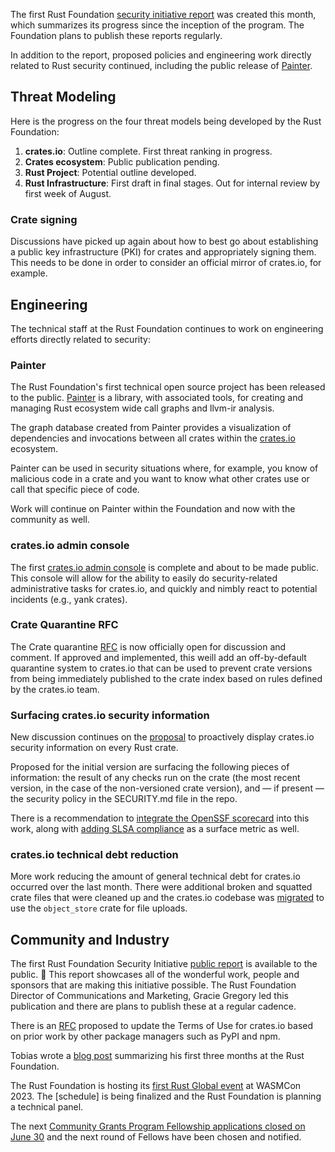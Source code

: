 The first Rust Foundation [security initiative report](https://foundation.rust-lang.org/news/new-rust-foundation-report-details-security-initiative-progress/) was created this month, which summarizes its progress since the inception of the program. The Foundation plans to publish these reports regularly.

In addition to the report, proposed policies and engineering work directly related to Rust security continued, including the public release of [Painter](https://github.com/rustfoundation/painter/).

## Threat Modeling

Here is the progress on the four threat models being developed by the Rust Foundation:

1. **crates.io**: Outline complete. First threat ranking in progress.
2. **Crates ecosystem**: Public publication pending.
3. **Rust Project**: Potential outline developed.
4. **Rust Infrastructure**: First draft in final stages. Out for internal review by first week of August.

### Crate signing

Discussions have picked up again about how to best go about establishing a public key infrastructure (PKI) for crates and appropriately signing them. This needs to be done in order to consider an official mirror of crates.io, for example.

## Engineering

The technical staff at the Rust Foundation continues to work on engineering efforts directly related to security:

### Painter

The Rust Foundation's first technical open source project has been released to the public. [Painter](https://github.com/rustfoundation/painter/) is a library, with associated tools, for creating and managing Rust ecosystem wide call graphs and llvm-ir analysis.

The graph database created from Painter provides a visualization of dependencies and invocations between all crates within the [crates.io](https://crates.io) ecosystem.

Painter can be used in security situations where, for example, you know of malicious code in a crate and you want to know what other crates use or call that specific piece of code.

Work will continue on Painter within the Foundation and now with the community as well.

### crates.io admin console

The first [crates.io admin console](https://github.com/rust-lang/crates.io/pull/6353) is complete and about to be made public. This console will allow for the ability to easily do security-related administrative tasks for crates.io, and quickly and nimbly react to potential incidents (e.g., yank crates).

### Crate Quarantine RFC

The Crate quarantine [RFC](https://github.com/rust-lang/rfcs/pull/3464) is now officially open for discussion and comment. If approved and implemented, this weill add an off-by-default quarantine system to crates.io that can be used to prevent crate versions from being immediately published to the crate index based on rules defined by the crates.io team.

### Surfacing crates.io security information

New discussion continues on the [proposal](https://github.com/rust-lang/crates.io/issues/6397) to proactively display crates.io security information on every Rust crate. 

Proposed for the initial version are surfacing the following pieces of information: the result of any checks run on the crate (the most recent version, in the case of the non-versioned crate version), and — if present — the security policy in the SECURITY.md file in the repo.

There is a recommendation to [integrate the OpenSSF scorecard](https://github.com/rust-lang/crates.io/issues/6397#issuecomment-1646279832) into this work, along with [adding SLSA compliance](https://github.com/rust-lang/crates.io/issues/6397#issuecomment-1646286015) as a surface metric as well.

### crates.io technical debt reduction

More work reducing the amount of general technical debt for crates.io occurred over the last month. There were additional broken and squatted crate files that were cleaned up and the crates.io codebase was [migrated](https://github.com/rust-lang/crates.io/pull/6702) to use the `object_store` crate for file uploads. 

## Community and Industry

The first Rust Foundation Security Initiative [public report](https://foundation.rust-lang.org/news/new-rust-foundation-report-details-security-initiative-progress/) is available to the public. 🎉 This report showcases all of the wonderful work, people and sponsors that are making this initiative possible. The Rust Foundation Director of Communications and Marketing, Gracie Gregory led this publication and there are plans to publish these at a regular cadence.

There is an [RFC](https://github.com/rust-lang/rfcs/pull/3463) proposed to update the Terms of Use for crates.io based on prior work by other package managers such as PyPI and npm.

Tobias wrote a [blog post](https://foundation.rust-lang.org/news/three-months-at-the-rust-foundation/) summarizing his first three months at the Rust Foundation.

The Rust Foundation is hosting its [first Rust Global event](https://foundation.rust-lang.org/news/rust-foundation-to-host-inaugural-rust-global-event-at-wasmcon-2023/) at WASMCon 2023. The [schedule] is being finalized and the Rust Foundation is planning a technical panel.

The next [Community Grants Program Fellowship applications closed on June 30](https://foundation.rust-lang.org/news/2023-rust-foundation-fellowship-application-open-through-june-30/) and the next round of Fellows have been chosen and notified.